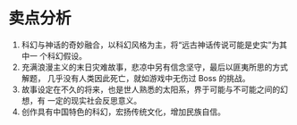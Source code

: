 # 卖点分析

1. 科幻与神话的奇妙融合，以科幻风格为主，将“远古神话传说可能是史实”为其中一
   个科幻假设。
2. 充满浪漫主义的末日灾难故事，悲凉中另有信念坚守，最后以匪夷所思的方式解题，
   几乎没有人类因此死亡，就如游戏中无伤过 Boss 的挑战。
3. 故事设定在不久的将来，也是世人熟悉的太阳系，界于可能与不可能之间的幻想，有
   一定的现实社会反思意义。
4. 创作具有中国特色的科幻，宏扬传统文化，增加民族自信。

